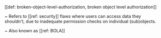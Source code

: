 [[def: broken-object-level-authorization, broken object level authorization]]

~ Refers to [[ref: security]] flaws where users can access data they shouldn't, due to inadequate permission checks on individual (sub)objects.

~ Also known as [[ref: BOLA]]
